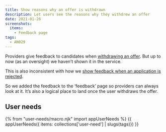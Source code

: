 ```yaml
---
title: Show reasons why an offer is withdrawn
description: Let users see the reasons why they withdrew an offer
date: 2021-01-26
screenshots:
  items:
    - Feedback page
tags:
  - AN029
---
```


Providers give feedback to candidates when [withdrawing an offer](/manage-teacher-training-applications/withdrawing-an-offer/). But up to now (as an oversight) we haven’t shown it in the service.

This is also inconsistent with how we [show feedback when an application is rejected](/manage-teacher-training-applications/better-feedback-for-automatically-rejected-applications/).

So we added the feedback to the ‘feedback’ page so providers can always look at it. It’s also a logical place to land once the user withdraws the offer.

## User needs

{% from "user-needs/macro.njk" import appUserNeeds %}
{{ appUserNeeds({ items: collections['user-need'] | slugs(tags)}) }}
